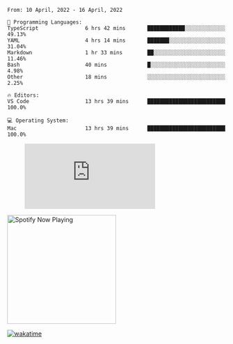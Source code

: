 <!--START_SECTION:waka-->
```text
From: 10 April, 2022 - 16 April, 2022

💬 Programming Languages: 
TypeScript               6 hrs 42 mins       ████████████░░░░░░░░░░░░░   49.13% 
YAML                     4 hrs 14 mins       ███████░░░░░░░░░░░░░░░░░░   31.04% 
Markdown                 1 hr 33 mins        ██░░░░░░░░░░░░░░░░░░░░░░░   11.46% 
Bash                     40 mins             █░░░░░░░░░░░░░░░░░░░░░░░░   4.98% 
Other                    18 mins             ░░░░░░░░░░░░░░░░░░░░░░░░░   2.25%

🔥 Editors: 
VS Code                  13 hrs 39 mins      █████████████████████████   100.0%

💻 Operating System: 
Mac                      13 hrs 39 mins      █████████████████████████   100.0%

```


<!--END_SECTION:waka-->

<figure><embed src="https://wakatime.com/share/@gregnrobinson/001c6d31-0c95-44f9-b6d7-9fd705354f62.svg"></embed></figure>

[<img src="https://spotify-playing-gregnrobinson.vercel.app/api/spotify/?background_color=transparent&border_color=transparent" alt="Spotify Now Playing" width="250" />](https://open.spotify.com/user/gregnrobinson-ca)

[![wakatime](https://wakatime.com/badge/user/37718f76-572e-4513-b2c5-41c4d93d287a.svg)](https://wakatime.com/@37718f76-572e-4513-b2c5-41c4d93d287a)



